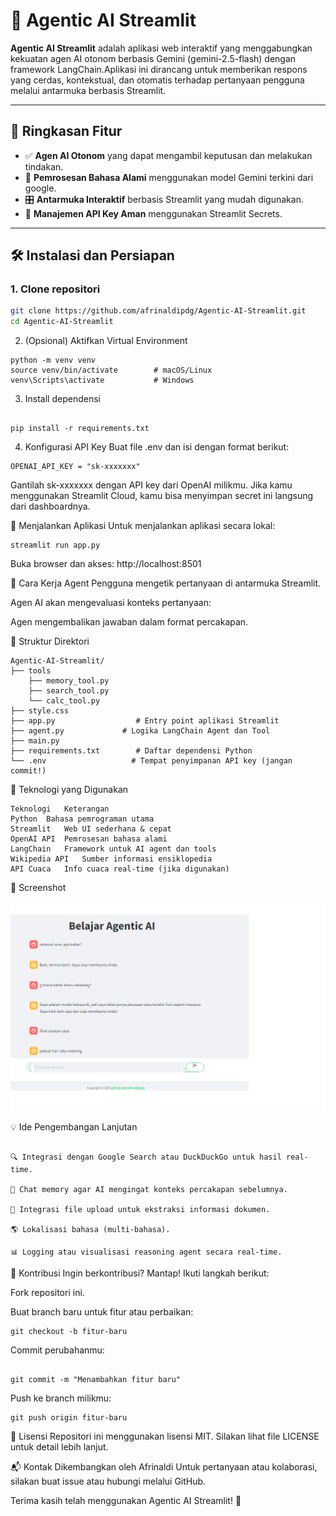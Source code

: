 # 🔮 Agentic AI Streamlit

**Agentic AI Streamlit** adalah aplikasi web interaktif yang menggabungkan kekuatan agen AI otonom berbasis Gemini (gemini-2.5-flash) dengan framework LangChain.Aplikasi ini dirancang untuk memberikan respons yang cerdas, kontekstual, dan otomatis terhadap pertanyaan pengguna melalui antarmuka berbasis Streamlit.

---

## 📌 Ringkasan Fitur

- ✅ **Agen AI Otonom** yang dapat mengambil keputusan dan melakukan tindakan.
- 🧠 **Pemrosesan Bahasa Alami** menggunakan model Gemini terkini dari google.
- 🎛️ **Antarmuka Interaktif** berbasis Streamlit yang mudah digunakan.
- 🔐 **Manajemen API Key Aman** menggunakan Streamlit Secrets.

---

## 🛠️ Instalasi dan Persiapan

### 1. Clone repositori

```bash
git clone https://github.com/afrinaldipdg/Agentic-AI-Streamlit.git
cd Agentic-AI-Streamlit

```
2. (Opsional) Aktifkan Virtual Environment

```
python -m venv venv
source venv/bin/activate        # macOS/Linux
venv\Scripts\activate           # Windows
```

3. Install dependensi
```

pip install -r requirements.txt
```
4. Konfigurasi API Key
Buat file .env dan isi dengan format berikut:
```
OPENAI_API_KEY = "sk-xxxxxxx"
```
Gantilah sk-xxxxxxx dengan API key dari OpenAI milikmu.
Jika kamu menggunakan Streamlit Cloud, kamu bisa menyimpan secret ini langsung dari dashboardnya.

🚀 Menjalankan Aplikasi
Untuk menjalankan aplikasi secara lokal:

```
streamlit run app.py
```
Buka browser dan akses: http://localhost:8501

🧠 Cara Kerja Agent
Pengguna mengetik pertanyaan di antarmuka Streamlit.

Agen AI akan mengevaluasi konteks pertanyaan:

Agen mengembalikan jawaban dalam format percakapan.

📂 Struktur Direktori
```
Agentic-AI-Streamlit/
├── tools
    ├── memory_tool.py
    ├── search_tool.py
    └── calc_tool.py
├── style.css    
├── app.py                  # Entry point aplikasi Streamlit
├── agent.py             # Logika LangChain Agent dan Tool
├── main.py
├── requirements.txt        # Daftar dependensi Python
└── .env                   # Tempat penyimpanan API key (jangan commit!)
```
🧰 Teknologi yang Digunakan
```
Teknologi	Keterangan
Python	Bahasa pemrograman utama
Streamlit	Web UI sederhana & cepat
OpenAI API	Pemrosesan bahasa alami
LangChain	Framework untuk AI agent dan tools
Wikipedia API	Sumber informasi ensiklopedia
API Cuaca	Info cuaca real-time (jika digunakan)
```
📸 Screenshot

![Tampilan Aplikasi](docs/agentic_ai.png)






💡 Ide Pengembangan Lanjutan
```

🔍 Integrasi dengan Google Search atau DuckDuckGo untuk hasil real-time.

💬 Chat memory agar AI mengingat konteks percakapan sebelumnya.

📁 Integrasi file upload untuk ekstraksi informasi dokumen.

🌎 Lokalisasi bahasa (multi-bahasa).

📊 Logging atau visualisasi reasoning agent secara real-time.

```

🤝 Kontribusi
Ingin berkontribusi? Mantap! Ikuti langkah berikut:

Fork repositori ini.

Buat branch baru untuk fitur atau perbaikan:

```
git checkout -b fitur-baru

```
Commit perubahanmu:

```

git commit -m "Menambahkan fitur baru"

```
Push ke branch milikmu:

```
git push origin fitur-baru

```

📄 Lisensi
Repositori ini menggunakan lisensi MIT. Silakan lihat file LICENSE untuk detail lebih lanjut.

📬 Kontak
Dikembangkan oleh Afrinaldi
Untuk pertanyaan atau kolaborasi, silakan buat issue atau hubungi melalui GitHub.

Terima kasih telah menggunakan Agentic AI Streamlit! 🌟
